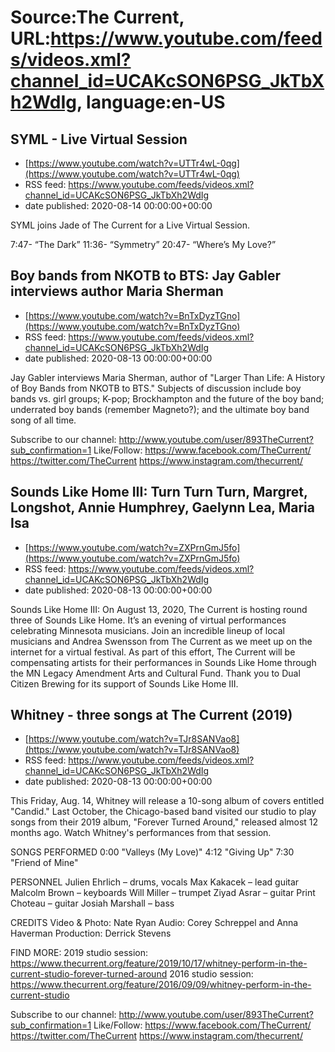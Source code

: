 # Source:The Current, URL:https://www.youtube.com/feeds/videos.xml?channel_id=UCAKcSON6PSG_JkTbXh2WdIg, language:en-US

## SYML - Live Virtual Session
 - [https://www.youtube.com/watch?v=UTTr4wL-0qg](https://www.youtube.com/watch?v=UTTr4wL-0qg)
 - RSS feed: https://www.youtube.com/feeds/videos.xml?channel_id=UCAKcSON6PSG_JkTbXh2WdIg
 - date published: 2020-08-14 00:00:00+00:00

SYML joins Jade of The Current for a Live Virtual Session. 

7:47- “The Dark” 
11:36- “Symmetry”
20:47- “Where’s My Love?”

## Boy bands from NKOTB to BTS: Jay Gabler interviews author Maria Sherman
 - [https://www.youtube.com/watch?v=BnTxDyzTGno](https://www.youtube.com/watch?v=BnTxDyzTGno)
 - RSS feed: https://www.youtube.com/feeds/videos.xml?channel_id=UCAKcSON6PSG_JkTbXh2WdIg
 - date published: 2020-08-13 00:00:00+00:00

Jay Gabler interviews Maria Sherman, author of "Larger Than Life: A History of Boy Bands from NKOTB to BTS." Subjects of discussion include boy bands vs. girl groups; K-pop; Brockhampton and the future of the boy band; underrated boy bands (remember Magneto?); and the ultimate boy band song of all time.

Subscribe to our channel:
http://www.youtube.com/user/893TheCurrent?sub_confirmation=1
Like/Follow:
https://www.facebook.com/TheCurrent/
https://twitter.com/TheCurrent
https://www.instagram.com/thecurrent/

## Sounds Like Home III: Turn Turn Turn, Margret, Longshot, Annie Humphrey, Gaelynn Lea, Maria Isa
 - [https://www.youtube.com/watch?v=ZXPrnGmJ5fo](https://www.youtube.com/watch?v=ZXPrnGmJ5fo)
 - RSS feed: https://www.youtube.com/feeds/videos.xml?channel_id=UCAKcSON6PSG_JkTbXh2WdIg
 - date published: 2020-08-13 00:00:00+00:00

Sounds Like Home III: On August 13, 2020, The Current is hosting round three of Sounds Like Home. It’s an evening of virtual performances celebrating Minnesota musicians. Join an incredible lineup of local musicians and Andrea Swensson from The Current as we meet up on the internet for a virtual festival. As part of this effort, The Current will be compensating artists for their performances in Sounds Like Home through the MN Legacy Amendment Arts and Cultural Fund. Thank you to Dual Citizen Brewing for its support of Sounds Like Home III.

## Whitney - three songs at The Current (2019)
 - [https://www.youtube.com/watch?v=TJr8SANVao8](https://www.youtube.com/watch?v=TJr8SANVao8)
 - RSS feed: https://www.youtube.com/feeds/videos.xml?channel_id=UCAKcSON6PSG_JkTbXh2WdIg
 - date published: 2020-08-13 00:00:00+00:00

This Friday, Aug. 14, Whitney will release a 10-song album of covers entitled "Candid." Last October, the Chicago-based band visited our studio to play songs from their 2019 album, "Forever Turned Around," released almost 12 months ago. Watch Whitney's performances from that session.

SONGS PERFORMED
0:00 "Valleys (My Love)"
4:12 "Giving Up"
7:30 "Friend of Mine"

PERSONNEL
Julien Ehrlich – drums, vocals
Max Kakacek – lead guitar
Malcolm Brown – keyboards
Will Miller – trumpet 
Ziyad Asrar – guitar 
Print Choteau – guitar 
Josiah Marshall – bass

CREDITS
Video & Photo: Nate Ryan
Audio: Corey Schreppel and Anna Haverman
Production: Derrick Stevens

FIND MORE:
2019 studio session:
https://www.thecurrent.org/feature/2019/10/17/whitney-perform-in-the-current-studio-forever-turned-around
2016 studio session:
https://www.thecurrent.org/feature/2016/09/09/whitney-perform-in-the-current-studio

Subscribe to our channel:
http://www.youtube.com/user/893TheCurrent?sub_confirmation=1
Like/Follow:
https://www.facebook.com/TheCurrent/
https://twitter.com/TheCurrent
https://www.instagram.com/thecurrent/

